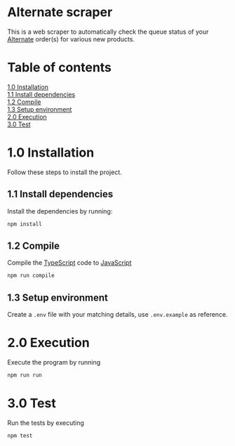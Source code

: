 # Alternate scraper

This is a web scraper to automatically check the queue status of your [Alternate](https://alternate.nl) order(s) for various new products.

# Table of contents

[1.0 Installation](#10-installation)  
[1.1 Install dependencies](#11-install-dependencies)  
[1.2 Compile](#12-compile)  
[1.3 Setup environment](#13-setup-environment)  
[2.0 Execution](#20-execution)  
[3.0 Test](#30-test)

# 1.0 Installation

Follow these steps to install the project.

## 1.1 Install dependencies

Install the dependencies by running:

```bash
npm install
```

## 1.2 Compile

Compile the [TypeScript](https://www.typescriptlang.org) code to [JavaScript](https://developer.mozilla.org/en-US/docs/Web/JavaScript)

```bash
npm run compile
```

## 1.3 Setup environment

Create a `.env` file with your matching details, use `.env.example` as reference.

# 2.0 Execution

Execute the program by running

```bash
npm run run
```

# 3.0 Test

Run the tests by executing

```bash
npm test
```

